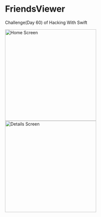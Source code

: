 # FriendsViewer
Challenge(Day 60) of Hacking With Swift

<img src="https://user-images.githubusercontent.com/93055907/191753799-98533c3a-25c2-4885-86a9-0f63789af3ca.png" alt="Home Screen" width="300">
<img src="https://user-images.githubusercontent.com/93055907/191753821-e06278c4-5f4c-4837-8ca7-bf545f202c28.png" alt="Details Screen" width="300">
